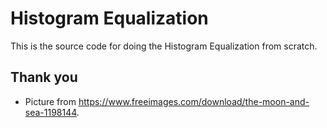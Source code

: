 # Histogram Equalization
This is the source code for doing the Histogram Equalization from scratch.

## Thank you
- Picture from https://www.freeimages.com/download/the-moon-and-sea-1198144.